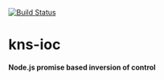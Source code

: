 [![Build Status](https://travis-ci.org/kuul-node-stuff/ioc.svg?branch=master)](https://travis-ci.org/kuul-node-stuff/ioc)

# kns-ioc
#### Node.js promise based inversion of control 
